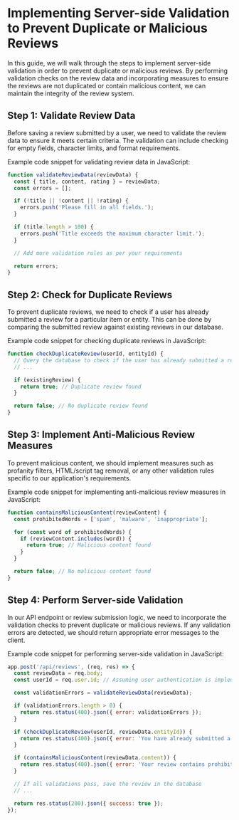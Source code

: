 # Implementing Server-side Validation to Prevent Duplicate or Malicious Reviews

In this guide, we will walk through the steps to implement server-side validation in order to prevent duplicate or malicious reviews. By performing validation checks on the review data and incorporating measures to ensure the reviews are not duplicated or contain malicious content, we can maintain the integrity of the review system.

## Step 1: Validate Review Data

Before saving a review submitted by a user, we need to validate the review data to ensure it meets certain criteria. The validation can include checking for empty fields, character limits, and format requirements.

Example code snippet for validating review data in JavaScript:

```javascript
function validateReviewData(reviewData) {
  const { title, content, rating } = reviewData;
  const errors = [];

  if (!title || !content || !rating) {
    errors.push('Please fill in all fields.');
  }

  if (title.length > 100) {
    errors.push('Title exceeds the maximum character limit.');
  }

  // Add more validation rules as per your requirements

  return errors;
}
```

## Step 2: Check for Duplicate Reviews

To prevent duplicate reviews, we need to check if a user has already submitted a review for a particular item or entity. This can be done by comparing the submitted review against existing reviews in our database.

Example code snippet for checking duplicate reviews in JavaScript:

```javascript
function checkDuplicateReview(userId, entityId) {
  // Query the database to check if the user has already submitted a review for the entity
  // ...

  if (existingReview) {
    return true; // Duplicate review found
  }

  return false; // No duplicate review found
}
```

## Step 3: Implement Anti-Malicious Review Measures

To prevent malicious content, we should implement measures such as profanity filters, HTML/script tag removal, or any other validation rules specific to our application's requirements.

Example code snippet for implementing anti-malicious review measures in JavaScript:

```javascript
function containsMaliciousContent(reviewContent) {
  const prohibitedWords = ['spam', 'malware', 'inappropriate'];

  for (const word of prohibitedWords) {
    if (reviewContent.includes(word)) {
      return true; // Malicious content found
    }
  }

  return false; // No malicious content found
}
```

## Step 4: Perform Server-side Validation

In our API endpoint or review submission logic, we need to incorporate the validation checks to prevent duplicate or malicious reviews. If any validation errors are detected, we should return appropriate error messages to the client.

Example code snippet for performing server-side validation in JavaScript:

```javascript
app.post('/api/reviews', (req, res) => {
  const reviewData = req.body;
  const userId = req.user.id; // Assuming user authentication is implemented

  const validationErrors = validateReviewData(reviewData);

  if (validationErrors.length > 0) {
    return res.status(400).json({ error: validationErrors });
  }

  if (checkDuplicateReview(userId, reviewData.entityId)) {
    return res.status(400).json({ error: 'You have already submitted a review for this entity.' });
  }

  if (containsMaliciousContent(reviewData.content)) {
    return res.status(400).json({ error: 'Your review contains prohibited content.' });
  }

  // If all validations pass, save the review in the database
  // ...

  return res.status(200).json({ success: true });
});
```

